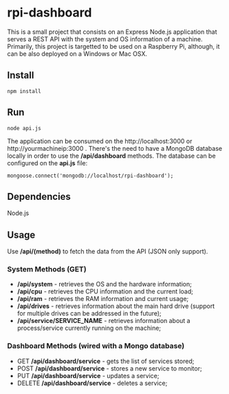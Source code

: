 # rpi-dashboard

This is a small project that consists on an Express Node.js application that serves a REST API with the system and OS information of a machine. Primarily, this project is targetted to be used on a Raspberry Pi, although, it can be also deployed on a Windows or Mac OSX.

## Install
```
npm install
```

## Run
```
node api.js
```
The application can be consumed on the http://localhost:3000 or http://yourmachineip:3000 .
There's the need to have a MongoDB database locally in order to use the **/api/dashboard** methods.
The database can be configured on the **api.js** file:
```
mongoose.connect('mongodb://localhost/rpi-dashboard');
```

## Dependencies
Node.js

## Usage
Use **/api/(method)** to fetch the data from the API (JSON only support).

### System Methods (GET)
* **/api/system** - retrieves the OS and the hardware information;
* **/api/cpu** - retrieves the CPU information and the current load;
* **/api/ram** - retrieves the RAM information and current usage;
* **/api/drives** - retrieves information about the main hard drive (support for multiple drives can be addressed in the future);
* **/api/service/SERVICE_NAME** - retrieves information about a process/service currently running on the machine;

### Dashboard Methods (wired with a Mongo database)
* GET **/api/dashboard/service** - gets the list of services stored;
* POST **/api/dashboard/service** - stores a new service to monitor;
* PUT **/api/dashboard/service** - updates a service;
* DELETE **/api/dashboard/service** - deletes a service;
